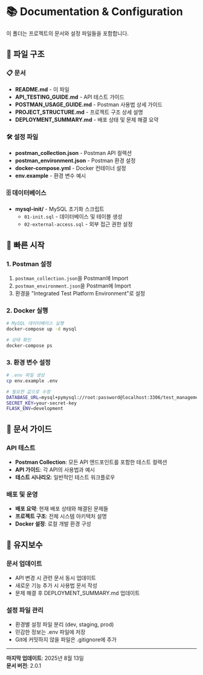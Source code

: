 # 📚 Documentation & Configuration

이 폴더는 프로젝트의 문서와 설정 파일들을 포함합니다.

## 📁 파일 구조

### 📋 문서
- **README.md** - 이 파일
- **API_TESTING_GUIDE.md** - API 테스트 가이드
- **POSTMAN_USAGE_GUIDE.md** - Postman 사용법 상세 가이드
- **PROJECT_STRUCTURE.md** - 프로젝트 구조 상세 설명
- **DEPLOYMENT_SUMMARY.md** - 배포 상태 및 문제 해결 요약

### 🛠️ 설정 파일
- **postman_collection.json** - Postman API 컬렉션
- **postman_environment.json** - Postman 환경 설정
- **docker-compose.yml** - Docker 컨테이너 설정
- **env.example** - 환경 변수 예시

### 🗄️ 데이터베이스
- **mysql-init/** - MySQL 초기화 스크립트
  - `01-init.sql` - 데이터베이스 및 테이블 생성
  - `02-external-access.sql` - 외부 접근 권한 설정

## 🚀 빠른 시작

### 1. Postman 설정
1. `postman_collection.json`을 Postman에 Import
2. `postman_environment.json`을 Postman에 Import
3. 환경을 "Integrated Test Platform Environment"로 설정

### 2. Docker 실행
```bash
# MySQL 데이터베이스 실행
docker-compose up -d mysql

# 상태 확인
docker-compose ps
```

### 3. 환경 변수 설정
```bash
# .env 파일 생성
cp env.example .env

# 필요한 값으로 수정
DATABASE_URL=mysql+pymysql://root:password@localhost:3306/test_management
SECRET_KEY=your-secret-key
FLASK_ENV=development
```

## 📖 문서 가이드

### API 테스트
- **Postman Collection**: 모든 API 엔드포인트를 포함한 테스트 컬렉션
- **API 가이드**: 각 API의 사용법과 예시
- **테스트 시나리오**: 일반적인 테스트 워크플로우

### 배포 및 운영
- **배포 요약**: 현재 배포 상태와 해결된 문제들
- **프로젝트 구조**: 전체 시스템 아키텍처 설명
- **Docker 설정**: 로컬 개발 환경 구성

## 🔧 유지보수

### 문서 업데이트
- API 변경 시 관련 문서 동시 업데이트
- 새로운 기능 추가 시 사용법 문서 작성
- 문제 해결 후 DEPLOYMENT_SUMMARY.md 업데이트

### 설정 파일 관리
- 환경별 설정 파일 분리 (dev, staging, prod)
- 민감한 정보는 .env 파일에 저장
- Git에 커밋하지 않을 파일은 .gitignore에 추가

---

**마지막 업데이트**: 2025년 8월 13일  
**문서 버전**: 2.0.1 